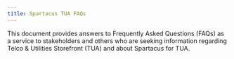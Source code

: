 ```yaml
---
title: Spartacus TUA FAQs
---
```


This document provides answers to Frequently Asked Questions (FAQs) as a service to stakeholders and others who are seeking information regarding Telco & Utilities Storefront (TUA) and about Spartacus for TUA.
